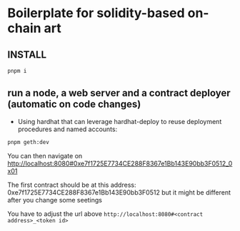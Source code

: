 # Boilerplate for solidity-based on-chain art

## INSTALL

```bash
pnpm i
```

## run a node, a web server and a contract deployer (automatic on code changes)

- Using hardhat that can leverage hardhat-deploy to reuse deployment procedures and named accounts:

```bash
pnpm geth:dev
```

You can then navigate on [http://localhost:8080#0xe7f1725E7734CE288F8367e1Bb143E90bb3F0512_0x01](http://localhost:8080#0xe7f1725E7734CE288F8367e1Bb143E90bb3F0512_0x01)

The first contract should be at this address: 0xe7f1725E7734CE288F8367e1Bb143E90bb3F0512 but it might be different after you change some seetings

You have to adjust the url above `http://localhost:8080#<contract address>_<token id>`
